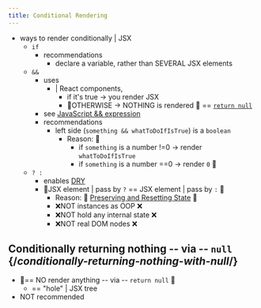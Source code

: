 ```yaml
---
title: Conditional Rendering
---
```


* ways to render conditionally | JSX
  * `if`
    * recommendations
      * declare a variable, rather than SEVERAL JSX elements
  * `&&`
    * uses
      * | React components, 
        * if it's true -> you render JSX
        * 👀OTHERWISE -> NOTHING is rendered 👀 == [`return null`](#conditionally-returning-nothing----via----null-conditionally-returning-nothing-with-null)
    * see [JavaScript && expression](https://developer.mozilla.org/en-US/docs/Web/JavaScript/Reference/Operators/Logical_AND)
    * recommendations
      * left side (`something && whatToDoIfIsTrue`) is a `boolean`
        * Reason: 🧠 
          * if `something` is a number !=0 -> render `whatToDoIfIsTrue` 
          * if `something` is a number ==0 -> render `0` 🧠
  * `? :`
    * enables [DRY](https://en.wikipedia.org/wiki/Don%27t_repeat_yourself)
    * 👀JSX element | pass by `?` == JSX element | pass by `:` 👀
      * Reason: 🧠 [Preserving and Resetting State](preserving-and-resetting-state) 🧠
      * ❌NOT instances as OOP ❌
      * ❌NOT hold any internal state ❌
      * ❌NOT real DOM nodes ❌

## Conditionally returning nothing -- via -- `null` {/*conditionally-returning-nothing-with-null*/}

* 👀== NO render anything -- via -- `return null` 👀
  * == "hole" | JSX tree
* NOT recommended
